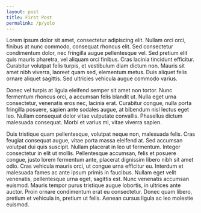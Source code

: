 ```yaml
---
layout: post
title: First Post
permalink: /p/yolo
---
```


Lorem ipsum dolor sit amet, consectetur adipiscing elit. Nullam orci orci, finibus at nunc commodo, consequat rhoncus elit. Sed consectetur condimentum dolor, nec fringilla augue pellentesque vel. Sed pretium elit quis mauris pharetra, vel aliquam orci finibus. Cras lacinia tincidunt efficitur. Curabitur volutpat felis turpis, et vestibulum diam dictum non. Mauris sit amet nibh viverra, laoreet quam sed, elementum metus. Duis aliquet felis ornare aliquet sagittis. Sed ultricies vehicula augue commodo varius.

Donec vel turpis at ligula eleifend semper sit amet non tortor. Nunc fermentum rhoncus orci, a accumsan felis blandit ut. Nulla eget urna consectetur, venenatis eros nec, lacinia erat. Curabitur congue, nulla porta fringilla posuere, sapien ante sodales augue, at bibendum nisl lectus eget leo. Nullam consequat dolor vitae vulputate convallis. Phasellus dictum malesuada consequat. Morbi et varius mi, vitae viverra sapien.

Duis tristique quam pellentesque, volutpat neque non, malesuada felis. Cras feugiat consequat augue, vitae porta massa eleifend at. Sed accumsan volutpat dui quis suscipit. Nullam placerat in leo ut fermentum. Integer consectetur in elit ut mollis. Pellentesque accumsan, felis et posuere congue, justo lorem fermentum ante, placerat dignissim libero nibh sit amet odio. Cras vehicula mauris orci, ut congue urna efficitur eu. Interdum et malesuada fames ac ante ipsum primis in faucibus. Nullam eget velit venenatis, pellentesque urna eget, sagittis est. Nunc venenatis accumsan euismod. Mauris tempor purus tristique augue lobortis, in ultrices ante auctor. Proin ornare condimentum erat eu consectetur. Donec quam libero, pretium et vehicula in, pretium ut felis. Aenean cursus ligula ac leo molestie euismod.
